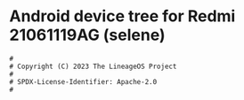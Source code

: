 # Android device tree for Redmi 21061119AG (selene)

```
#
# Copyright (C) 2023 The LineageOS Project
#
# SPDX-License-Identifier: Apache-2.0
#
```
